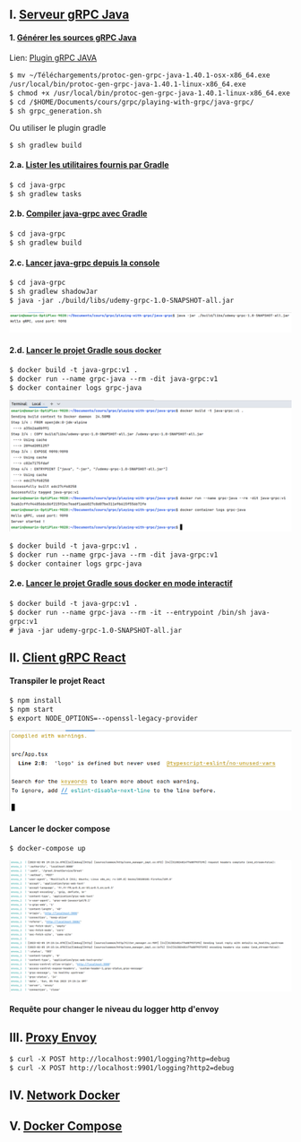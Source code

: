 ## I. <u>Serveur gRPC Java</u>

#### 1. <u>Générer les sources gRPC Java</u>

Lien: [Plugin gRPC JAVA](https://repo1.maven.org/maven2/io/grpc/protoc-gen-grpc-java/1.52.1/)

```shell
$ mv ~/Téléchargements/protoc-gen-grpc-java-1.40.1-osx-x86_64.exe /usr/local/bin/protoc-gen-grpc-java-1.40.1-linux-x86_64.exe
$ chmod +x /usr/local/bin/protoc-gen-grpc-java-1.40.1-linux-x86_64.exe
$ cd /$HOME/Documents/cours/grpc/playing-with-grpc/java-grpc/
$ sh grpc_generation.sh
```
Ou utiliser le plugin gradle

```shell
$ sh gradlew build
```

#### 2.a. <u>Lister les utilitaires fournis par Gradle</u>

```shell
$ cd java-grpc
$ sh gradlew tasks 
```
#### 2.b. <u>Compiler java-grpc avec Gradle</u>

```shell
$ cd java-grpc
$ sh gradlew build 
```

#### 2.c. <u>Lancer java-grpc depuis la console</u>

```shell
$ cd java-grpc
$ sh gradlew shadowJar
$ java -jar ./build/libs/udemy-grpc-1.0-SNAPSHOT-all.jar
```

![gRPC JAVA](images/gradle-grpc.png)

#### 2.d. <u>Lancer le projet Gradle sous docker</u>

```shell
$ docker build -t java-grpc:v1 .
$ docker run --name grpc-java --rm -dit java-grpc:v1
$ docker container logs grpc-java
```

![gRPC JAVA Docker](images/grpc-java-docker.png)

```shell
$ docker build -t java-grpc:v1 .
$ docker run --name grpc-java --rm -dit java-grpc:v1
$ docker container logs grpc-java
```

#### 2.e. <u>Lancer le projet Gradle sous docker en mode interactif</u>

```shell
$ docker build -t java-grpc:v1 .
$ docker run --name grpc-java --rm -it --entrypoint /bin/sh java-grpc:v1
# java -jar udemy-grpc-1.0-SNAPSHOT-all.jar
```

## II. <u>Client gRPC React</u>

#### Transpiler le projet React

```shell
$ npm install
$ npm start
$ export NODE_OPTIONS=--openssl-legacy-provider
```
![gRPC React](images/react-grpc.png)

#### Lancer le docker compose

```shell
$ docker-compose up
```

![gRPC Docker Compose](images/docker-compose-grpc.png)

#### Requête pour changer le niveau du logger http d'envoy

## III. <u>Proxy Envoy</u>

```shell
$ curl -X POST http://localhost:9901/logging?http=debug
$ curl -X POST http://localhost:9901/logging?http2=debug
```

## IV. <u>Network Docker</u>

## V. <u>Docker Compose</u>